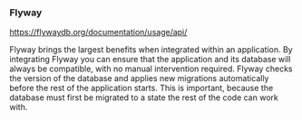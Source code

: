 ### Flyway
https://flywaydb.org/documentation/usage/api/

Flyway brings the largest benefits when integrated within an application. By integrating Flyway you can ensure that the application and its database will always be compatible, with no manual intervention required. Flyway checks the version of the database and applies new migrations automatically before the rest of the application starts. This is important, because the database must first be migrated to a state the rest of the code can work with.